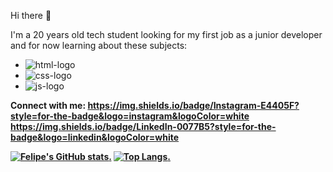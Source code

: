 Hi there 👋

I'm a 20 years old tech student looking for my first job as a junior developer and for now learning about these subjects:

- <img src="https://img.shields.io/badge/HTML5-E34F26?style=for-the-badge&logo=html5&logoColor=white" alt="html-logo"> 
- <img src="https://img.shields.io/badge/CSS3-1572B6?style=for-the-badge&logo=css3&logoColor=white" alt="css-logo">
- <img src="https://img.shields.io/badge/JavaScript-F7DF1E?style=for-the-badge&logo=javascript&logoColor=black" alt="js-logo">

<b> Connect with me: <b> 
  https://img.shields.io/badge/Instagram-E4405F?style=for-the-badge&logo=instagram&logoColor=white
  https://img.shields.io/badge/LinkedIn-0077B5?style=for-the-badge&logo=linkedin&logoColor=white

[![Felipe's GitHub stats](https://github-readme-stats.vercel.app/api?username=siqueirafelipe).](https://github.com/anuraghazara/github-readme-stats)
[![Top Langs](https://github-readme-stats.vercel.app/api/top-langs/?username=siqueirafelipe).](https://github.com/anuraghazara/github-readme-stats)
